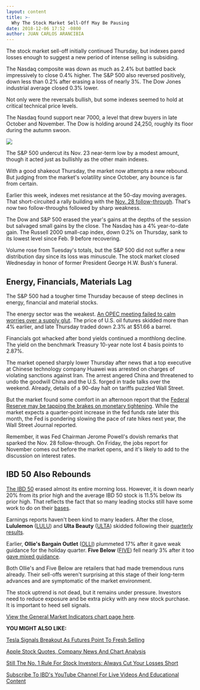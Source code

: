 ```yaml
---
layout: content
title: >-
  Why The Stock Market Sell-Off May Be Pausing
date: 2018-12-06 17:52 -0800
author: JUAN CARLOS ARANCIBIA
---
```






The stock market sell-off initially continued Thursday, but indexes pared losses enough to suggest a new period of intense selling is subsiding.




The Nasdaq composite was down as much as 2.4% but battled back impressively to close 0.4% higher. The S&P 500 also reversed positively, down less than 0.2% after erasing a loss of nearly 3%. The Dow Jones industrial average closed 0.3% lower.


Not only were the reversals bullish, but some indexes seemed to hold at critical technical price levels.


The Nasdaq found support near 7000, a level that drew buyers in late October and November. The Dow is holding around 24,250, roughly its floor during the autumn swoon.


![](https://www.investors.com/wp-content/uploads/2018/12/MP_120618-240x300.jpg)


The S&P 500 undercut its Nov. 23 near-term low by a modest amount, though it acted just as bullishly as the other main indexes.


With a good shakeout Thursday, the market now attempts a new rebound. But judging from the market's volatility since October, any bounce is far from certain.


Earlier this week, indexes met resistance at the 50-day moving averages. That short-circuited a rally building with the [Nov. 28 follow-through](https://www.investors.com/market-trend/the-big-picture/stock-market-cheers-powell-remarks-bottoming-signal/). That's now two follow-throughs followed by sharp weakness.


The Dow and S&P 500 erased the year's gains at the depths of the session but salvaged small gains by the close. The Nasdaq has a 4% year-to-date gain. The Russell 2000 small-cap index, down 0.2% on Thursday, sank to its lowest level since Feb. 9 before recovering.


Volume rose from Tuesday's totals, but the S&P 500 did not suffer a new distribution day since its loss was minuscule. The stock market closed Wednesday in honor of former President George H.W. Bush's funeral.


Energy, Financials, Materials Lag
---------------------------------


The S&P 500 had a tougher time Thursday because of steep declines in energy, financial and material stocks.


The energy sector was the weakest. [An OPEC meeting failed to calm worries over a supply glut](https://www.investors.com/news/opec-meeting-crude-oil-production-cut-oil-prices/). The price of U.S. oil futures skidded more than 4% earlier, and late Thursday traded down 2.3% at $51.66 a barrel.


Financials got whacked after bond yields continued a monthlong decline. The yield on the benchmark Treasury 10-year note lost 4 basis points to 2.87%.


The market opened sharply lower Thursday after news that a top executive at Chinese technology company Huawei was arrested on charges of violating sanctions against Iran. The arrest angered China and threatened to undo the goodwill China and the U.S. forged in trade talks over the weekend. Already, details of a 90-day halt on tariffs puzzled Wall Street.


But the market found some comfort in an afternoon report that the [Federal Reserve may be tapping the brakes on monetary tightening](https://www.wsj.com/articles/restrained-inflation-reduces-urgency-for-quarterly-rate-increase-pattern-1544127856?mod=breakingnews). While the market expects a quarter-point increase in the fed funds rate later this month, the Fed is pondering slowing the pace of rate hikes next year, the Wall Street Journal reported.


Remember, it was Fed Chairman Jerome Powell's dovish remarks that sparked the Nov. 28 follow-through. On Friday, the jobs report for November comes out before the market opens, and it's likely to add to the discussion on interest rates.


IBD 50 Also Rebounds
--------------------


[The IBD 50](https://research.investors.com/stock-lists/ibd-50/) erased almost its entire morning loss. However, it is down nearly 20% from its prior high and the average IBD 50 stock is 11.5% below its prior high. That reflects the fact that so many leading stocks still have some work to do on their [bases](https://www.investors.com/how-to-invest/investors-corner/how-to-trade-stocks-base-stock-charts/).


Earnings reports haven't been kind to many leaders. After the close, **Lululemon** ([LULU](https://research.investors.com/quote.aspx?symbol=LULU)) and **Ulta Beauty** ([ULTA](https://research.investors.com/quote.aspx?symbol=ULTA)) skidded following their [quarterly results](https://www.investors.com/news/ulta-beauty-earnings-ulta-beauty-stock/).


Earlier, **Ollie's Bargain Outlet** ([OLLI](https://research.investors.com/quote.aspx?symbol=OLLI)) plummeted 17% after it gave weak guidance for the holiday quarter. **Five Below** ([FIVE](https://research.investors.com/quote.aspx?symbol=FIVE)) fell nearly 3% after it too [gave mixed guidance](https://www.investors.com/news/five-below-earnings-despite-stock-market-closure/).


Both Ollie's and Five Below are retailers that had made tremendous runs already. Their sell-offs weren't surprising at this stage of their long-term advances and are symptomatic of the market environment.


The stock uptrend is not dead, but it remains under pressure. Investors need to reduce exposure and be extra picky with any new stock purchase. It is important to heed sell signals.


[View the General Market Indicators chart page here](https://www.investors.com/wp-content/uploads/2018/12/IBD0612152448GMI.pdf).


**YOU MIGHT ALSO LIKE:**


[Tesla Signals Breakout As Futures Point To Fresh Selling](https://www.investors.com/market-trend/stock-market-today/dow-jones-futures-lululemon-earnings-ulta-beauty-earnings-apple-supplier-broadcom-earnings/)


[Apple Stock Quotes, Company News And Chart Analysis](https://www.investors.com/news/technology/apple-stock-quotes-company-news-and-chart-analysis/)


[Still The No. 1 Rule For Stock Investors: Always Cut Your Losses Short](https://www.investors.com/how-to-invest/investors-corner/still-the-no-1-rule-for-stock-investors-always-cut-your-losses-short/) 


[Subscribe To IBD's YouTube Channel For Live Videos And Educational Content](https://www.youtube.com/investorsbusinessdaily)





